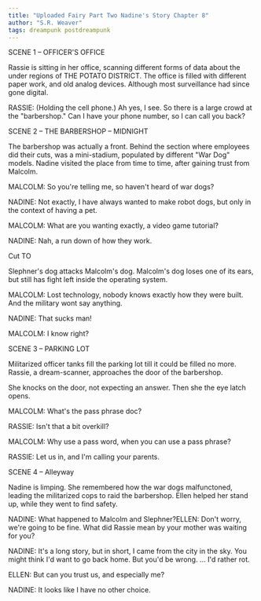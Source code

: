 ```yaml
---
title: "Uploaded Fairy Part Two Nadine's Story Chapter 8"
author: "S.R. Weaver"
tags: dreampunk postdreampunk
---
```

SCENE 1 – OFFICER'S OFFICE

Rassie is sitting in her office, scanning different forms of data about the under regions of THE POTATO DISTRICT. The office is filled with different paper work, and old analog devices. Although most surveillance had since gone digital.

RASSIE: (Holding the cell phone.) Ah yes, I see. So there is a large crowd at the "barbershop." Can I have your phone number, so I can call you back?



SCENE 2 – THE BARBERSHOP – MIDNIGHT

The barbershop was actually a front. Behind the section where employees did their cuts, was a mini-stadium, populated by different "War Dog" models. Nadine visited the place from time to time, after gaining trust from Malcolm.

MALCOLM: So you're telling me, so haven't heard of war dogs?

NADINE: Not exactly, I have always wanted to make robot dogs, but only in the context of having a pet.

MALCOLM: What are you wanting exactly, a video game tutorial?

NADINE: Nah, a run down of how they work.

Cut TO

Slephner's dog attacks Malcolm's dog. Malcolm's dog loses one of its ears, but still has fight left inside the operating system.

MALCOLM: Lost technology, nobody knows exactly how they were built. And the military wont say anything.

NADINE: That sucks man!

MALCOLM: I know right?


SCENE 3 – PARKING LOT

Militarized officer tanks fill the parking lot till it could be filled no more. Rassie, a dream-scanner, approaches the door of the barbershop.

She knocks on the door, not expecting an answer. Then she the eye latch opens.

MALCOLM: What's the pass phrase doc?

RASSIE: Isn't that a bit overkill?

MALCOLM: Why use a pass word, when you can use a pass phrase?

RASSIE: Let us in, and I'm calling your parents.



SCENE 4 – Alleyway

Nadine is limping. She remembered how the war dogs malfunctoned, leading the militarized cops to raid the barbershop. Ellen helped her stand up, while they went to find safety.

NADINE: What happened to Malcolm and Slephner?ELLEN: Don't worry, we're going to be fine. What did Rassie mean by your mother was waiting for you?

NADINE: It's a long story, but in short, I came from the city in the sky. You might think I'd want to go back home. But you'd be wrong. ... I'd rather rot.

ELLEN: But can you trust us, and especially me?

NADINE: It looks like I have no other choice.
